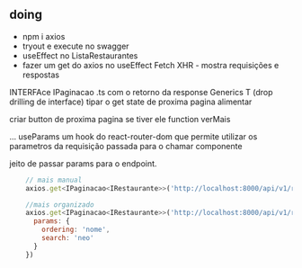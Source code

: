 ## doing
- npm i axios
- tryout e execute no swagger
- useEffect no ListaRestaurantes
- fazer um get do axios no useEffect
Fetch XHR - mostra requisições e respostas

INTERFAce IPaginacao .ts com o retorno da response
Generics T (drop drilling de interface)
tipar o get
state de proxima pagina
alimentar

criar button de proxima pagina se tiver ele
function verMais

... useParams um hook do react-router-dom que permite utilizar os parametros da requisição passada para o chamar componente

jeito de passar params para o endpoint.

```js
    // mais manual
    axios.get<IPaginacao<IRestaurante>>('http://localhost:8000/api/v1/restaurantes/?ordering=nome&search=neo')

    //mais organizado
    axios.get<IPaginacao<IRestaurante>>('http://localhost:8000/api/v1/restaurantes/', {
      params: {
        ordering: 'nome',
        search: 'neo'
      }
    })
```